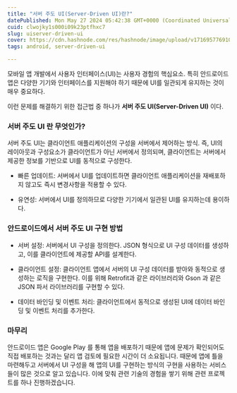 ```yaml
---
title: "서버 주도 UI(Server-Driven UI)란?"
datePublished: Mon May 27 2024 05:42:38 GMT+0000 (Coordinated Universal Time)
cuid: clwojky1s000i09k23ptfhxc7
slug: uiserver-driven-ui
cover: https://cdn.hashnode.com/res/hashnode/image/upload/v1716957769109/c3e4aaae-86f2-4716-b1df-3cbebf7c12e0.png
tags: android, server-driven-ui

---
```


모바일 앱 개발에서 사용자 인터페이스(UI)는 사용자 경험의 핵심요소. 특히 안드로이드 앱은 다양한 기기와 인터페이스를 지원해야 하기 때문에 UI를 일관되게 유지하는 것이 매우 중요하다.

이런 문제를 해결하기 위한 접근법 중 하나가 **서버 주도 UI(Server-Driven UI)** 이다.

### 서버 주도 UI 란 무엇인가?

서버 주도 UI는 클라이언트 애플리케이션의 구성을 서버에서 제어하는 방식. 즉, UI의 레이아웃과 구성요소가 클라이언트가 아닌 서버에서 정의되며, 클라이언트는 서버에서 제공한 정보를 기반으로 UI를 동적으로 구성한다.

* 빠른 업데이트: 서버에서 UI를 업데이트하면 클라이언트 애플리케이션을 재배포하지 않고도 즉시 변경사항을 적용할 수 있다.
    
* 유연성: 서버에서 UI를 정의하므로 다양한 기기에서 일관된 UI를 유지하는데 용이하다.
    

### 안드로이드에서 서버 주도 UI 구현 방법

* 서버 설정: 서버에서 UI 구성을 정의한다. JSON 형식으로 UI 구성 데이터를 생성하고, 이를 클라이언트에 제공할 API를 설계한다.
    
* 클라이언트 설정: 클라이언트 앱에서 서버의 UI 구성 데이터를 받아와 동적으로 생성하는 로직을 구현한다. 이를 위해 Retrofit과 같은 라이브러리와 Gson 과 같은 JSON 파서 라이브러리를 구현할 수 있다.
    
* 데이터 바인딩 및 이벤트 처리: 클라이언트에서 동적으로 생성된 UI에 데이터 바인딩 및 이벤트 처리를 추가한다.
    

### 마무리

안드로이드 앱은 Google Play 를 통해 앱을 배포하기 때문에 앱에 문제가 확인되어도 직접 배포하는 것과는 달리 앱 검토에 필요한 시간이 더 소요됩니다. 때문에 앱에 틀을 마련해두고 서버에서 UI 구성을 해 앱의 UI를 구현하는 방식의 구현을 사용하는 서비스들이 많은 것으로 알고 있습니다. 이에 맞춰 관련 기술의 경험을 쌓기 위해 관련 프로젝트를 하나 진행하겠습니다.
